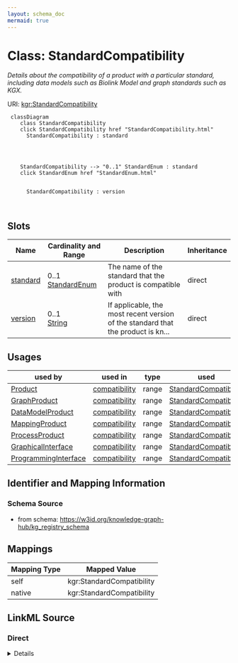 ```yaml
---
layout: schema_doc
mermaid: true
---
```




# Class: StandardCompatibility


_Details about the compatibility of a product with a particular standard, including data models such as Biolink Model and graph standards such as KGX._





URI: [kgr:StandardCompatibility](https://w3id.org/bridge2ai/data-sheets-schema/StandardCompatibility)






```mermaid
 classDiagram
    class StandardCompatibility
    click StandardCompatibility href "StandardCompatibility.html"
      StandardCompatibility : standard
        
          
    
    
    StandardCompatibility --> "0..1" StandardEnum : standard
    click StandardEnum href "StandardEnum.html"

        
      StandardCompatibility : version
        
      
```




<!-- no inheritance hierarchy -->


## Slots

| Name | Cardinality and Range | Description | Inheritance |
| ---  | --- | --- | --- |
| [standard](standard.html) | 0..1 <br/> [StandardEnum](StandardEnum.html) | The name of the standard that the product is compatible with | direct |
| [version](version.html) | 0..1 <br/> [String](String.html) | If applicable, the most recent version of the standard that the product is kn... | direct |





## Usages

| used by | used in | type | used |
| ---  | --- | --- | --- |
| [Product](Product.html) | [compatibility](compatibility.html) | range | [StandardCompatibility](StandardCompatibility.html) |
| [GraphProduct](GraphProduct.html) | [compatibility](compatibility.html) | range | [StandardCompatibility](StandardCompatibility.html) |
| [DataModelProduct](DataModelProduct.html) | [compatibility](compatibility.html) | range | [StandardCompatibility](StandardCompatibility.html) |
| [MappingProduct](MappingProduct.html) | [compatibility](compatibility.html) | range | [StandardCompatibility](StandardCompatibility.html) |
| [ProcessProduct](ProcessProduct.html) | [compatibility](compatibility.html) | range | [StandardCompatibility](StandardCompatibility.html) |
| [GraphicalInterface](GraphicalInterface.html) | [compatibility](compatibility.html) | range | [StandardCompatibility](StandardCompatibility.html) |
| [ProgrammingInterface](ProgrammingInterface.html) | [compatibility](compatibility.html) | range | [StandardCompatibility](StandardCompatibility.html) |






## Identifier and Mapping Information







### Schema Source


* from schema: https://w3id.org/knowledge-graph-hub/kg_registry_schema




## Mappings

| Mapping Type | Mapped Value |
| ---  | ---  |
| self | kgr:StandardCompatibility |
| native | kgr:StandardCompatibility |







## LinkML Source

<!-- TODO: investigate https://stackoverflow.com/questions/37606292/how-to-create-tabbed-code-blocks-in-mkdocs-or-sphinx -->

### Direct

<details>
```yaml
name: StandardCompatibility
description: Details about the compatibility of a product with a particular standard,
  including data models such as Biolink Model and graph standards such as KGX.
from_schema: https://w3id.org/knowledge-graph-hub/kg_registry_schema
attributes:
  standard:
    name: standard
    description: The name of the standard that the product is compatible with.
    from_schema: https://w3id.org/knowledge-graph-hub/kg_registry_schema
    rank: 1000
    domain_of:
    - StandardCompatibility
    range: StandardEnum
  version:
    name: version
    description: If applicable, the most recent version of the standard that the product
      is known to be compatible with, e.g., 4.2.5
    from_schema: https://w3id.org/knowledge-graph-hub/kg_registry_schema
    domain_of:
    - Resource
    - StandardCompatibility
    range: string

```
</details>

### Induced

<details>
```yaml
name: StandardCompatibility
description: Details about the compatibility of a product with a particular standard,
  including data models such as Biolink Model and graph standards such as KGX.
from_schema: https://w3id.org/knowledge-graph-hub/kg_registry_schema
attributes:
  standard:
    name: standard
    description: The name of the standard that the product is compatible with.
    from_schema: https://w3id.org/knowledge-graph-hub/kg_registry_schema
    rank: 1000
    alias: standard
    owner: StandardCompatibility
    domain_of:
    - StandardCompatibility
    range: StandardEnum
  version:
    name: version
    description: If applicable, the most recent version of the standard that the product
      is known to be compatible with, e.g., 4.2.5
    from_schema: https://w3id.org/knowledge-graph-hub/kg_registry_schema
    alias: version
    owner: StandardCompatibility
    domain_of:
    - Resource
    - StandardCompatibility
    range: string

```
</details>
